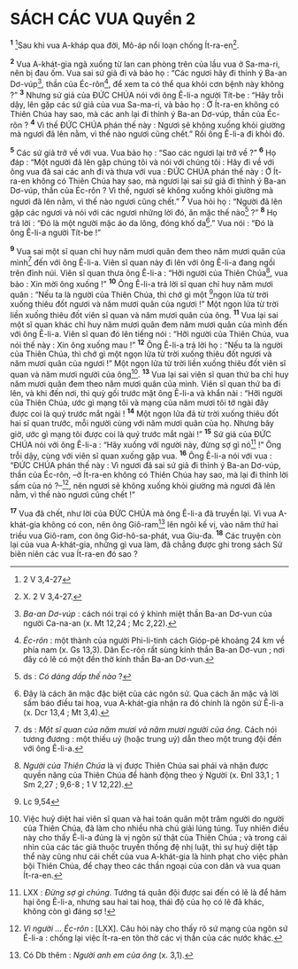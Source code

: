 # SÁCH CÁC VUA Quyển 2
<sup><b>1</b></sup> [^1*]Sau khi vua A-kháp qua đời, Mô-áp nổi loạn chống Ít-ra-en[^1].

<sup><b>2</b></sup> Vua A-khát-gia ngã xuống từ lan can phòng trên của lầu vua ở Sa-ma-ri, nên bị đau ốm. Vua sai sứ giả đi và bảo họ : “Các ngươi hãy đi thỉnh ý Ba-an Dơ-vúp[^2], thần của Éc-rôn[^3], để xem ta có thể qua khỏi cơn bệnh này không ?” <sup><b>3</b></sup> Nhưng sứ giả của ĐỨC CHÚA nói với ông Ê-li-a người Tít-be : “Hãy trỗi dậy, lên gặp các sứ giả của vua Sa-ma-ri, và bảo họ : Ở Ít-ra-en không có Thiên Chúa hay sao, mà các anh lại đi thỉnh ý Ba-an Dơ-vúp, thần của Éc-rôn ? <sup><b>4</b></sup> Vì thế ĐỨC CHÚA phán thế này : Ngươi sẽ không xuống khỏi giường mà ngươi đã lên nằm, vì thế nào ngươi cũng chết.” Rồi ông Ê-li-a đi khỏi đó.

<sup><b>5</b></sup> Các sứ giả trở về với vua. Vua bảo họ : “Sao các ngươi lại trở về ?” <sup><b>6</b></sup> Họ đáp : “Một người đã lên gặp chúng tôi và nói với chúng tôi : Hãy đi về với ông vua đã sai các anh đi và thưa với vua : ĐỨC CHÚA phán thế này : Ở Ít-ra-en không có Thiên Chúa hay sao, mà ngươi lại sai sứ giả đi thỉnh ý Ba-an Dơ-vúp, thần của Éc-rôn ? Vì thế, ngươi sẽ không xuống khỏi giường mà ngươi đã lên nằm, vì thế nào ngươi cũng chết.” <sup><b>7</b></sup> Vua hỏi họ : “Người đã lên gặp các ngươi và nói với các ngươi những lời đó, ăn mặc thế nào[^4] ?” <sup><b>8</b></sup> Họ trả lời : “Đó là một người mặc áo da lông, đóng khố da[^5].” Vua nói : “Đó là ông Ê-li-a người Tít-be !”

<sup><b>9</b></sup> Vua sai một sĩ quan chỉ huy năm mươi quân đem theo năm mươi quân của mình[^6] đến với ông Ê-li-a. Viên sĩ quan này đi lên với ông Ê-li-a đang ngồi trên đỉnh núi. Viên sĩ quan thưa ông Ê-li-a : “Hỡi người của Thiên Chúa[^7], vua bảo : Xin mời ông xuống !” <sup><b>10</b></sup> Ông Ê-li-a trả lời sĩ quan chỉ huy năm mươi quân : “Nếu ta là người của Thiên Chúa, thì chớ gì một [^2*]ngọn lửa từ trời xuống thiêu đốt ngươi và năm mươi quân của ngươi !” Một ngọn lửa từ trời liền xuống thiêu đốt viên sĩ quan và năm mươi quân của ông. <sup><b>11</b></sup> Vua lại sai một sĩ quan khác chỉ huy năm mươi quân đem năm mươi quân của mình đến với ông Ê-li-a. Viên sĩ quan đó lên tiếng nói : “Hỡi người của Thiên Chúa, vua nói thế này : Xin ông xuống mau !” <sup><b>12</b></sup> Ông Ê-li-a trả lời họ : “Nếu ta là người của Thiên Chúa, thì chớ gì một ngọn lửa từ trời xuống thiêu đốt ngươi và năm mươi quân của ngươi !” Một ngọn lửa từ trời liền xuống thiêu đốt viên sĩ quan và năm mươi người của ông[^8]. <sup><b>13</b></sup> Vua lại sai viên sĩ quan thứ ba chỉ huy năm mươi quân đem theo năm mươi quân của mình. Viên sĩ quan thứ ba đi lên, và khi đến nơi, thì quỳ gối trước mặt ông Ê-li-a và khẩn nài : “Hỡi người của Thiên Chúa, ước gì mạng tôi và mạng của năm mươi tôi tớ ngài đây được coi là quý trước mắt ngài ! <sup><b>14</b></sup> Một ngọn lửa đã từ trời xuống thiêu đốt hai sĩ quan trước, mỗi người cùng với năm mươi quân của họ. Nhưng bây giờ, ước gì mạng tôi được coi là quý trước mắt ngài !” <sup><b>15</b></sup> Sứ giả của ĐỨC CHÚA nói với ông Ê-li-a : “Hãy xuống với người này, đừng sợ gì nó[^9] !” Ông trỗi dậy, cùng với viên sĩ quan xuống gặp vua. <sup><b>16</b></sup> Ông Ê-li-a nói với vua : “ĐỨC CHÚA phán thế này : Vì ngươi đã sai sứ giả đi thỉnh ý Ba-an Dơ-vúp, thần của Éc-rôn, –ở Ít-ra-en không có Thiên Chúa hay sao, mà lại đi thỉnh lời sấm của nó ?–[^10], nên ngươi sẽ không xuống khỏi giường mà ngươi đã lên nằm, vì thế nào ngươi cũng chết !”

<sup><b>17</b></sup> Vua đã chết, như lời của ĐỨC CHÚA mà ông Ê-li-a đã truyền lại. Vì vua A-khát-gia không có con, nên ông Giô-ram[^11] lên ngôi kế vị, vào năm thứ hai triều vua Giô-ram, con ông Giơ-hô-sa-phát, vua Giu-đa. <sup><b>18</b></sup> Các truyện còn lại của vua A-khát-gia, những gì vua làm, đã chẳng được ghi trong sách Sử biên niên các vua Ít-ra-en đó sao ?

[^1]: X. 2 V 3,4-27.
[^2]: <i>Ba-an Dơ-vúp</i> : cách nói trại có ý khinh miệt thần Ba-an Dơ-vun của người Ca-na-an (x. Mt 12,24 ; Mc 2,22).
[^3]: <i>Éc-rôn</i> : một thành của người Phi-li-tinh cách Gióp-pê khoảng 24 km về phía nam (x. Gs 13,3). Dân Éc-rôn rất sùng kính thần Ba-an Dơ-vun ; nơi đây có lẽ có một đền thờ kính thần Ba-an Dơ-vun.
[^4]: ds : <i>Có dáng dấp thế nào</i> ?
[^5]: Đây là cách ăn mặc đặc biệt của các ngôn sứ. Qua cách ăn mặc và lời sấm báo điều tai hoạ, vua A-khát-gia nhận ra đó chính là ngôn sứ Ê-li-a (x. Dcr 13,4 ; Mt 3,4).
[^6]: ds : <i>Một sĩ quan của năm mươi và năm mươi người của ông</i>. Cách nói tương đương : một thiếu uý (hoặc trung uý) dẫn theo một trung đội đến với ông Ê-li-a.
[^7]: <i>Người của Thiên Chúa</i> là vị được Thiên Chúa sai phái và nhận được quyền năng của Thiên Chúa để hành động theo ý Người (x. Đnl 33,1 ; 1 Sm 2,27 ; 9,6-8 ; 1 V 12,22).
[^8]: Việc huỷ diệt hai viên sĩ quan và hai toán quân một trăm người do người của Thiên Chúa, đã làm cho nhiều nhà chú giải lúng túng. Tuy nhiên điều này cho thấy Ê-li-a đúng là vị ngôn sứ thật của Thiên Chúa ; và trong cái nhìn của các tác giả thuộc truyền thống đệ nhị luật, thì sự huỷ diệt tập thể này cũng như cái chết của vua A-khát-gia là hình phạt cho việc phản bội Thiên Chúa, để chạy theo các thần ngoại của con dân và vua quan Ít-ra-en.
[^9]: LXX : <i>Đừng sợ gì chúng</i>. Tướng tá quân đội được sai đến có lẽ là để hãm hại ông Ê-li-a, nhưng sau hai tai hoạ, thái độ của họ có lẽ đã khác, không còn gì đáng sợ !
[^10]: <i>Vì người ... Éc-rôn</i> : [LXX]. Câu hỏi này cho thấy rõ sứ mạng của ngôn sứ Ê-li-a : chống lại việc Ít-ra-en tôn thờ các vị thần của các nước khác.
[^11]: Có Db thêm : <i>Người anh em của ông</i> (x. 3,1).
[^1*]: 2 V 3,4-27
[^2*]: Lc 9,54

